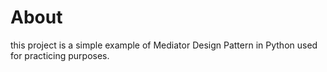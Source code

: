 # About
this project is a simple example of Mediator Design Pattern in Python used for practicing purposes.